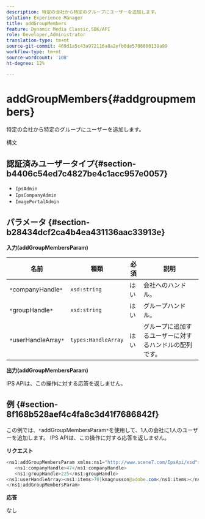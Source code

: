 ```yaml
---
description: 特定の会社から特定のグループにユーザーを追加します。
solution: Experience Manager
title: addGroupMembers
feature: Dynamic Media Classic,SDK/API
role: Developer,Administrator
translation-type: tm+mt
source-git-commit: 469d1a5c43a972116a8a2efb0de5708800130a99
workflow-type: tm+mt
source-wordcount: '108'
ht-degree: 12%

---
```



# addGroupMembers{#addgroupmembers}

特定の会社から特定のグループにユーザーを追加します。

構文

## 認証済みユーザータイプ{#section-b4406c54ed7c4827be4c1acc957e0057}

* `IpsAdmin`
* `IpsCompanyAdmin`
* `ImagePortalAdmin`

## パラメータ {#section-b28434dcf2ca4b4ea431136aac33913e}

**入力(addGroupMembersParam)**

| 名前 | 種類 | 必須 | 説明 |
|---|---|---|---|
| `*`companyHandle`*` | `xsd:string` | はい | 会社へのハンドル。 |
| `*`groupHandle`*` | `xsd:string` | はい | グループハンドル。 |
| `*`userHandleArray`*` | `types:HandleArray` | はい | グループに追加するユーザーに対するハンドルの配列です。 |

**出力(addGroupMembersParam)**

IPS APIは、この操作に対する応答を返しません。

## 例 {#section-8f168b528aef4c4fa8c3d41f7686842f}

この例では、`*`addGroupMembersParam`*`を使用して、1人の会社に1人のユーザーを追加します。 IPS APIは、この操作に対する応答を返しません。

**リクエスト**

```java
<ns1:addGroupMembersParam xmlns:ns1="http://www.scene7.com/IpsApi/xsd">
   <ns1:companyHandle>47</ns1:companyHandle>
   <ns1:groupHandle>225</ns1:groupHandle>
<ns1:userHandleArray><ns1:items>70|kmagnusson@adobe.com</ns1:items></ns1:userHandleArray>
</ns1:addGroupMembersParam>
```

**応答**

なし
